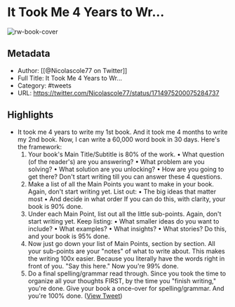 # It Took Me 4 Years to Wr...

![rw-book-cover](https://pbs.twimg.com/profile_images/1643230477854097408/Rp3nKAK4.jpg)

## Metadata
- Author: [[@Nicolascole77 on Twitter]]
- Full Title: It Took Me 4 Years to Wr...
- Category: #tweets
- URL: https://twitter.com/Nicolascole77/status/1714975200075284737

## Highlights
- It took me 4 years to write my 1st book.
  And it took me 4 months to write my 2nd book.
  Now, I can write a 60,000 word book in 30 days.
  Here's the framework:
  1. Your book's Main Title/Subtitle is 80% of the work.
  • What question (of the reader's) are you answering?
  • What problem are you solving?
  • What solution are you unlocking?
  • How are you going to get there?
  Don't start writing till you can answer these 4 questions.
  2. Make a list of all the Main Points you want to make in your book.
  Again, don't start writing yet.
  List out:
  • The big ideas that matter most
  • And decide in what order
  If you can do this, with clarity, your book is 90% done.
  3. Under each Main Point, list out all the little sub-points.
  Again, don't start writing yet.
  Keep listing:
  • What smaller ideas do you want to include?
  • What examples?
  • What insights?
  • What stories?
  Do this, and your book is 95% done.
  4. Now just go down your list of Main Points, section by section.
  All your sub-points are your "notes" of what to write about.
  This makes the writing 100x easier.
  Because you literally have the words right in front of you.
  "Say this here."
  Now you're 99% done.
  5. Do a final spelling/grammar read through.
  Since you took the time to organize all your thoughts FIRST, by the time you "finish writing," you're done.
  Give your book a once-over for spelling/grammar.
  And you're 100% done. ([View Tweet](https://twitter.com/Nicolascole77/status/1714975200075284737))
